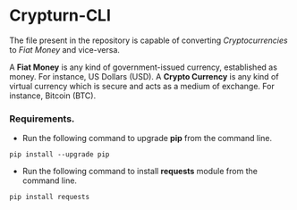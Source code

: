 # Crypturn-CLI
The file present in the repository is capable of converting *Cryptocurrencies* to *Fiat Money* and vice-versa.  

A **Fiat Money** is any kind of government-issued currency, established as money. For instance, US Dollars (USD). A **Crypto Currency** is any kind of virtual currency which is secure and acts as a medium of exchange. For instance, Bitcoin (BTC).  

### Requirements.
* Run the following command to upgrade **pip** from the command line.
```
pip install --upgrade pip
```
* Run the following command to install **requests** module from the command line.
```
pip install requests
```
